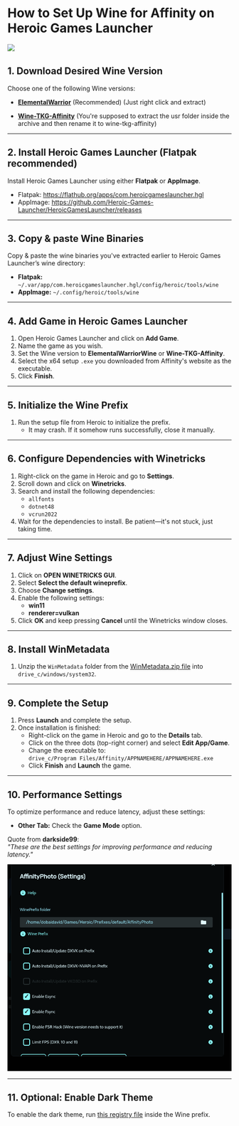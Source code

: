 # How to Set Up Wine for Affinity on Heroic Games Launcher

<img src="/Assets/NewLogos/AffinityHGL.png" width="400"/>

## 1. Download Desired Wine Version

Choose one of the following Wine versions:

- [**ElementalWarrior**](https://github.com/Twig6943/ElementalWarrior-wine-binaries/releases) (Recommended) (Just right click and extract)

- [**Wine-TKG-Affinity**](https://github.com/daegalus/wine-tkg-affinity/releases) (You're supposed to extract the usr folder inside the archive and then rename it to wine-tkg-affinity)

---

## 2. Install Heroic Games Launcher (Flatpak recommended)

Install Heroic Games Launcher using either **Flatpak** or **AppImage**.

- Flatpak: https://flathub.org/apps/com.heroicgameslauncher.hgl
- AppImage: https://github.com/Heroic-Games-Launcher/HeroicGamesLauncher/releases

---

## 3. Copy & paste Wine Binaries

Copy & paste the wine binaries you've extracted earlier to Heroic Games Launcher’s wine directory:

- **Flatpak:** `~/.var/app/com.heroicgameslauncher.hgl/config/heroic/tools/wine`
- **AppImage:** `~/.config/heroic/tools/wine`

---

## 4. Add Game in Heroic Games Launcher

1. Open Heroic Games Launcher and click on **Add Game**.
2. Name the game as you wish.
3. Set the Wine version to **ElementalWarriorWine** or **Wine-TKG-Affinity**.
4. Select the x64 setup `.exe` you downloaded from Affinity's website as the executable.
5. Click **Finish**.

---

## 5. Initialize the Wine Prefix

1. Run the setup file from Heroic to initialize the prefix.
   - It may crash. If it somehow runs successfully, close it manually.

---

## 6. Configure Dependencies with Winetricks

1. Right-click on the game in Heroic and go to **Settings**.
2. Scroll down and click on **Winetricks**.
3. Search and install the following dependencies:
    - `allfonts`
    - `dotnet48`
    - `vcrun2022`
4. Wait for the dependencies to install. Be patient—it's not stuck, just taking time.

---

## 7. Adjust Wine Settings

1. Click on **OPEN WINETRICKS GUI**.
2. Select **Select the default wineprefix**.
3. Choose **Change settings**.
4. Enable the following settings:
    - **win11**
    - **renderer=vulkan**
5. Click **OK** and keep pressing **Cancel** until the Winetricks window closes.

---

## 8. Install WinMetadata

1. Unzip the `WinMetadata` folder from the [WinMetadata.zip file](https://archive.org/download/win-metadata/WinMetadata.zip) into `drive_c/windows/system32`.

---

## 9. Complete the Setup

1. Press **Launch** and complete the setup.
2. Once installation is finished:
    - Right-click on the game in Heroic and go to the **Details** tab.
    - Click on the three dots (top-right corner) and select **Edit App/Game**.
    - Change the executable to:  
      `drive_c/Program Files/Affinity/APPNAMEHERE/APPNAMEHERE.exe`
    - Click **Finish** and **Launch** the game.

---

## 10. Performance Settings

To optimize performance and reduce latency, adjust these settings:

- **Other Tab:** Check the **Game Mode** option.

Quote from **darkside99**:  
*"These are the best settings for improving performance and reducing latency."*

![Performance.png](./Images/Performance.png)

---

## 11. Optional: Enable Dark Theme

To enable the dark theme, run [this registry file](/wine-dark-theme.reg) inside the Wine prefix.
